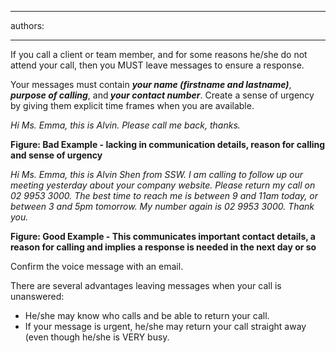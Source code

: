 

---
authors:

---




<span class='intro'> If you call a client or team member, and for some reasons he/she do not attend your call, then you MUST leave messages to ensure a response. 
 </span>

<p>Your messages must contain 
   <i> 
      <b>your name (firstname and lastname)</b></i>, <i><b>purpose of calling</b></i>, and<i><b> your contact number</b></i>. Create a sense of urgency by giving them explicit time frames when you are available.</p><dl class="good"><dt> <i>Hi Ms. Emma, this is Alvin. Please call me back, thanks.</i></dt></dl><p><strong class="ssw-rteStyle-FigureGood">Figure&#58; Bad Example - lacking in communication details, reason for calling and sense of urgency</strong></p><dl class="good"><dt> 
         <i>Hi Ms. Emma, this is Alvin Shen from SSW. I am calling to follow up our meeting yesterday about your company website. Please return my call on 02 9953 3000. The best time to reach me is between 9 and 11am today, or between 3 and 5pm tomorrow. My number again is 02 9953 3000.&#160;Thank you.</i> </dt></dl><p> 
   <strong>Figure&#58; Good Example - This communicates important contact details, a reason for calling and implies a response is needed in the next day or so</strong></p><p>Confirm the voice message with an email. </p><p>There are several advantages leaving messages when your call is unanswered&#58;</p><ul><li>He/she may know who calls and be able to return your call.</li><li>If your message is urgent, he/she may return your call straight away (even though he/she is VERY busy.</li></ul>


